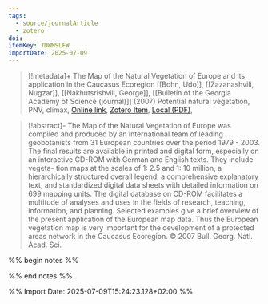 ```yaml
---
tags:
  - source/journalArticle
  - zotero
doi: 
itemKey: 7DWMSLFW
importDate: 2025-07-09
---
```

>[!metadata]+
> The Map of the Natural Vegetation of Europe and its application in the Caucasus Ecoregion
> [[Bohn, Udo]], [[Zazanashvili, Nugzar]], [[Nakhutsrishvili, George]], 
> [[Bulletin of the Georgia Academy of Science (journal)]] (2007)
> Potential natural vegetation, PNV, climax, 
> [Online link](), [Zotero Item](zotero://select/library/items/7DWMSLFW), [Local (PDF)](file://C:/Users/aburg/Documents/references/zotero/storage/5XAWDQKX/Bohn2007_MapNatural.pdf), 

>[!abstract]-
>The Map of the Natural Vegetation of Europe was compiled and produced by an international team of leading geobotanists from 31 European countries over the period 1979 - 2003. The final results are available in printed and digital form, especially on an interactive CD-ROM with German and English texts. They include vegeta- tion maps at the scales of 1: 2.5 and 1: 10 million, a hierarchically structured overall legend, a comprehensive explanatory text, and standardized digital data sheets with detailed information on 699 mapping units. The digital database on CD-ROM facilitates a multitude of analyses and uses in the fields of research, teaching, information, and planning. Selected examples give a brief overview of the present application of the European map data. Thus the European vegetation map is very important for the development of a protected areas network in the Caucasus Ecoregion. © 2007 Bull. Georg. Natl. Acad. Sci.

%% begin notes %%

%% end notes %%

%% Import Date: 2025-07-09T15:24:23.128+02:00 %%
